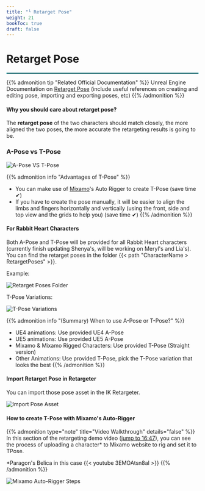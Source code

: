 ```yaml
---
title: "└ Retarget Pose"
weight: 21
bookToc: true
draft: false
---
```


Retarget Pose
=======================================

<hr style="border: 1px solid #44c0c9;">

{{% admonition tip "Related Official Documentation" %}}
Unreal Engine Documentation on [Retarget Pose](https://docs.unrealengine.com/5.3/en-US/ik-rig-animation-retargeting-in-unreal-engine/#retargetpose) (include useful references on creating and editing pose, importing and exporting poses, etc)
{{% /admonition %}}

#### Why you should care about retarget pose?

The **retarget pose** of the two characters should match closely, the more aligned the two poses, the more accurate the retargeting results is going to be.

### A-Pose vs T-Pose

![A-Pose VS T-Pose](../img/retargeting/apose-vs-tpose.jpg)

{{% admonition info "Advantages of T-Pose" %}}
* You can make use of [Mixamo](https://www.mixamo.com/)'s Auto Rigger to create T-Pose (save time ✔)
* If you have to create the pose manually, it will be easier to align the limbs and fingers horizontally and vertically (using the front, side and top view and the grids to help you) (save time ✔)
{{% /admonition %}}

#### For Rabbit Heart Characters
Both A-Pose and T-Pose will be provided for all Rabbit Heart characters (currently finish updating Shenya's, will be working on Meryl's and Lia's). You can find the retarget poses in the folder {{< path "CharacterName > RetargetPoses" >}}.

Example:

![Retarget Poses Folder](../../shenya/img/changelog/2023-12-28/retarget-poses-folder.jpg)

T-Pose Variations:

![T-Pose Variations](../img/retargeting/tpose-variation.jpg)

{{% admonition info "(Summary) When to use A-Pose or T-Pose?" %}}
* UE4 animations: Use provided UE4 A-Pose
* UE5 animations: Use provided UE5 A-Pose
* Mixamo & Mixamo Rigged Characters: Use provided T-Pose (Straight version)
* Other Animations: Use provided T-Pose, pick the T-Pose variation that looks the best
{{% /admonition %}}

#### Import Retarget Pose in Retargeter

You can import those pose asset in the IK Retargeter.

![Import Pose Asset](../img/retargeting/import-pose-asset.jpg)

#### How to create T-Pose with Mixamo's Auto-Rigger

{{% admonition type="note" title="Video Walkthrough" details="false" %}}
In this section of the retargeting demo video ([jump to 16:47](https://www.youtube.com/watch?v=3EMOAtsn8aI&t=1007s)), you can see the process of uploading a character* to Mixamo website to rig and set it to TPose.

*Paragon's Belica in this case
{{< youtube 3EMOAtsn8aI >}}
{{% /admonition %}}

![Mixamo Auto-Rigger Steps](../img/retargeting/mixamo-auto-rig-steps.webp)
